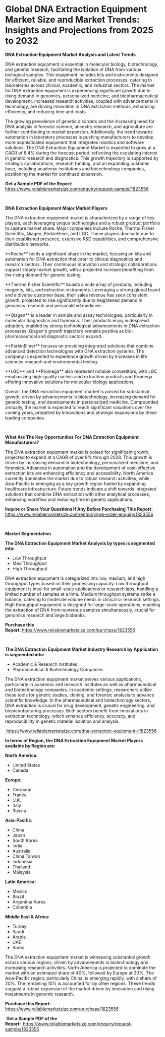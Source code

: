 <p><h1>Global DNA Extraction Equipment Market Size and Market Trends: Insights and Projections from 2025 to 2032</h1></p><p><strong>DNA Extraction Equipment Market Analysis and Latest Trends</strong></p>
<p><p>DNA extraction equipment is essential in molecular biology, biotechnology, and genetic research, facilitating the isolation of DNA from various biological samples. This equipment includes kits and instruments designed for efficient, reliable, and reproducible extraction processes, catering to laboratories across clinical, academic, and industrial sectors. The market for DNA extraction equipment is experiencing significant growth due to rising demand in genomics, personalized medicine, and biopharmaceutical development. Increased research activities, coupled with advancements in technology, are driving innovation in DNA extraction methods, enhancing efficiency, and reducing time and costs.</p><p>The growing prevalence of genetic disorders and the increasing need for DNA analysis in forensic science, ancestry research, and agriculture are further contributing to market expansion. Additionally, the trend towards automation in laboratory processes is pushing manufacturers to develop more sophisticated equipment that integrates robotics and software solutions. The DNA Extraction Equipment Market is expected to grow at a CAGR of 8.4% during the forecast period, reflecting the escalating interest in genetic research and diagnostics. This growth trajectory is supported by strategic collaborations, research funding, and an expanding customer base, including academic institutions and biotechnology companies, positioning the market for continued expansion.</p></p>
<p><strong>Get a Sample PDF of the Report:&nbsp;</strong> <a href="https://www.reliablemarketsize.com/enquiry/request-sample/1823556?utm_campaign=1131&utm_medium=2&utm_source=Github&utm_content=ia&utm_term=13042025&utm_id=dna-extraction-equipment">https://www.reliablemarketsize.com/enquiry/request-sample/1823556</a></p>
<p>&nbsp;</p>
<p><strong>DNA Extraction Equipment Major Market Players</strong></p>
<p><p>The DNA extraction equipment market is characterized by a range of key players, each leveraging unique technologies and a robust product portfolio to capture market share. Major companies include Roche, Thermo Fisher Scientific, Qiagen, PerkinElmer, and LGC. These players dominate due to their established presence, extensive R&D capabilities, and comprehensive distribution networks.</p><p>**Roche** holds a significant share in the market, focusing on kits and automation for DNA extraction that cater to clinical diagnostics and research sectors. Their continuous innovation and strategic collaborations support steady market growth, with a projected increase benefiting from the rising demand for genetic testing.</p><p>**Thermo Fisher Scientific** boasts a wide array of products, including reagents, kits, and extraction instruments. Leveraging a strong global brand and a diverse customer base, their sales revenue has seen consistent growth, projected to rise significantly due to heightened demand in genomics research and personalized medicine.</p><p>**Qiagen** is a leader in sample and assay technologies, particularly in molecular diagnostics and forensics. Their products enjoy widespread adoption, enabled by strong technological advancements in DNA extraction processes. Qiagen's growth trajectory remains positive as bio-pharmaceutical and diagnostic sectors expand.</p><p>**PerkinElmer** focuses on providing integrated solutions that combine advanced detection technologies with DNA extraction systems. The company is expected to experience growth driven by increases in life sciences research and environmental testing.</p><p>**LGC** and **Promega** also represent notable competitors, with LGC emphasizing high-quality nucleic acid extraction products and Promega offering innovative solutions for molecular biology applications.</p><p>Overall, the DNA extraction equipment market is poised for substantial growth, driven by advancements in biotechnology, increasing demand for genetic testing, and developments in personalized medicine. Compounded annually, the market is expected to reach significant valuations over the coming years, propelled by innovations and strategic expansions by these leading companies.</p></p>
<p>&nbsp;</p>
<p><strong>What Are The Key Opportunities For DNA Extraction Equipment Manufacturers?</strong></p>
<p><p>The DNA extraction equipment market is poised for significant growth, projected to expand at a CAGR of over 8% through 2028. This growth is driven by increasing demand in biotechnology, personalized medicine, and forensics. Advances in automation and the development of cost-effective extraction kits are enhancing efficiency and accessibility. North America currently dominates the market due to robust research activities, while Asia-Pacific is emerging as a key growth region fueled by expanding healthcare infrastructure. Future trends indicate a shift towards integrated solutions that combine DNA extraction with other analytical processes, enhancing workflow and reducing time in genetic applications.</p></p>
<p><strong>Inquire or Share Your Questions If Any Before Purchasing This Report:</strong> <a href="https://www.reliablemarketsize.com/enquiry/pre-order-enquiry/1823556?utm_campaign=1131&utm_medium=2&utm_source=Github&utm_content=ia&utm_term=13042025&utm_id=dna-extraction-equipment">https://www.reliablemarketsize.com/enquiry/pre-order-enquiry/1823556</a></p>
<p>&nbsp;</p>
<p><strong>Market Segmentation</strong></p>
<p><strong>The DNA Extraction Equipment Market Analysis by types is segmented into:</strong></p>
<p><ul><li>Low Throughput</li><li>Med Throughput</li><li>High Throughput</li></ul></p>
<p><p>DNA extraction equipment is categorized into low, medium, and high throughput types based on their processing capacity. Low throughput equipment is ideal for small-scale applications or research labs, handling a limited number of samples at a time. Medium throughput systems strike a balance, catering to moderate volume needs in clinical or research settings. High throughput equipment is designed for large-scale operations, enabling the extraction of DNA from numerous samples simultaneously, crucial for genomics research and large biobanks.</p></p>
<p><strong>Purchase this Report:&nbsp;</strong><a href="https://www.reliablemarketsize.com/purchase/1823556?utm_campaign=1131&utm_medium=2&utm_source=Github&utm_content=ia&utm_term=13042025&utm_id=dna-extraction-equipment">https://www.reliablemarketsize.com/purchase/1823556</a></p>
<p>&nbsp;</p>
<p><strong>The DNA Extraction Equipment Market Industry Research by Application is segmented into:</strong></p>
<p><ul><li>Academic & Research Institutes</li><li>Pharmaceutical & Biotechnology Companies</li></ul></p>
<p><p>The DNA extraction equipment market serves various applications, particularly in academic and research institutes as well as pharmaceutical and biotechnology companies. In academic settings, researchers utilize these tools for genetic studies, cloning, and forensic analysis to advance scientific knowledge. In the pharmaceutical and biotechnology sectors, DNA extraction is crucial for drug development, genetic engineering, and biomanufacturing processes. Both sectors benefit from innovations in extraction technology, which enhance efficiency, accuracy, and reproducibility in genetic material isolation and analysis.</p></p>
<p><a href="https://www.reliablemarketsize.com/dna-extraction-equipment-r1823556?utm_campaign=1131&utm_medium=2&utm_source=Github&utm_content=ia&utm_term=13042025&utm_id=dna-extraction-equipment">&nbsp;https://www.reliablemarketsize.com/dna-extraction-equipment-r1823556</a></p>
<p><strong>In terms of Region, the DNA Extraction Equipment Market Players available by Region are:</strong></p>
<p>
    <p> <strong> North America: </strong>
        <ul>
            <li>United States</li>
            <li>Canada</li>
        </ul>
        </p> 
    <p> <strong> Europe: </strong>
        <ul>
            <li>Germany</li>
            <li>France</li>
            <li>U.K.</li>
            <li>Italy</li>
            <li>Russia</li>
        </ul>
        </p> 
    <p> <strong> Asia-Pacific: </strong>
        <ul>
            <li>China</li>
            <li>Japan</li>
            <li>South Korea</li>
            <li>India</li>
            <li>Australia</li>
            <li>China Taiwan</li>
            <li>Indonesia</li>
            <li>Thailand</li>
            <li>Malaysia</li>
        </ul>
        </p> 
    <p> <strong> Latin America: </strong>
        <ul>
            <li>Mexico</li>
            <li>Brazil</li>
            <li>Argentina Korea</li>
            <li>Colombia</li>
        </ul>
        </p> 
    <p> <strong> Middle East & Africa: </strong>
        <ul>
            <li>Turkey</li>
            <li>Saudi</li>
            <li>Arabia</li>
            <li>UAE</li>
            <li>Korea</li>
        </ul>
    </p>
    </p>
<p><p>The DNA extraction equipment market is witnessing substantial growth across various regions, driven by advancements in biotechnology and increasing research activities. North America is projected to dominate the market with an estimated share of 40%, followed by Europe at 30%. The Asia-Pacific region, particularly China, is emerging rapidly, with a share of 20%. The remaining 10% is accounted for by other regions. These trends suggest a robust expansion of the market driven by innovation and rising investments in genomic research.</p></p>
<p><strong>Purchase this Report: </strong><a href="https://www.reliablemarketsize.com/purchase/1823556?utm_campaign=1131&utm_medium=2&utm_source=Github&utm_content=ia&utm_term=13042025&utm_id=dna-extraction-equipment">https://www.reliablemarketsize.com/purchase/1823556</a></p>
<p>&nbsp;<strong>Get a Sample PDF of the Report:&nbsp;&nbsp;</strong><a href="https://www.reliablemarketsize.com/enquiry/request-sample/1823556?utm_campaign=1131&utm_medium=2&utm_source=Github&utm_content=ia&utm_term=13042025&utm_id=dna-extraction-equipment">https://www.reliablemarketsize.com/enquiry/request-sample/1823556</a></p>
<p><strong></strong></p>
<p><p></p><p></p><p></p></p>